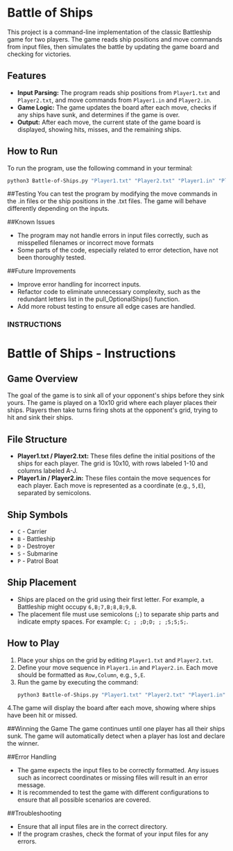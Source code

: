 # Battle of Ships

This project is a command-line implementation of the classic Battleship game for two players. The game reads ship positions and move commands from input files, then simulates the battle by updating the game board and checking for victories.

## Features
- **Input Parsing:** The program reads ship positions from `Player1.txt` and `Player2.txt`, and move commands from `Player1.in` and `Player2.in`.
- **Game Logic:** The game updates the board after each move, checks if any ships have sunk, and determines if the game is over.
- **Output:** After each move, the current state of the game board is displayed, showing hits, misses, and the remaining ships.

## How to Run
To run the program, use the following command in your terminal:

```bash
python3 Battle-of-Ships.py "Player1.txt" "Player2.txt" "Player1.in" "Player2.in"
```
##Testing
You can test the program by modifying the move commands in the .in files or the ship positions in the .txt files. The game will behave differently depending on the inputs.

##Known Issues
- The program may not handle errors in input files correctly, such as misspelled filenames or incorrect move formats
- Some parts of the code, especially related to error detection, have not been thoroughly tested.

##Future Improvements
- Improve error handling for incorrect inputs.
- Refactor code to eliminate unnecessary complexity, such as the redundant letters list in the pull_OptionalShips() function.
- Add more robust testing to ensure all edge cases are handled.

### INSTRUCTIONS


# Battle of Ships - Instructions

## Game Overview
The goal of the game is to sink all of your opponent's ships before they sink yours. The game is played on a 10x10 grid where each player places their ships. Players then take turns firing shots at the opponent's grid, trying to hit and sink their ships.

## File Structure
- **Player1.txt / Player2.txt:** These files define the initial positions of the ships for each player. The grid is 10x10, with rows labeled 1-10 and columns labeled A-J.
- **Player1.in / Player2.in:** These files contain the move sequences for each player. Each move is represented as a coordinate (e.g., `5,E`), separated by semicolons.

## Ship Symbols
- `C` - Carrier
- `B` - Battleship
- `D` - Destroyer
- `S` - Submarine
- `P` - Patrol Boat

## Ship Placement
- Ships are placed on the grid using their first letter. For example, a Battleship might occupy `6,B;7,B;8,B;9,B`.
- The placement file must use semicolons (`;`) to separate ship parts and indicate empty spaces. For example: `C; ; ;D;D; ; ;S;S;S;`.

## How to Play
1. Place your ships on the grid by editing `Player1.txt` and `Player2.txt`.
2. Define your move sequence in `Player1.in` and `Player2.in`. Each move should be formatted as `Row,Column`, e.g., `5,E`.
3. Run the game by executing the command:
   ```bash
   python3 Battle-of-Ships.py "Player1.txt" "Player2.txt" "Player1.in" "Player2.in"
   ```
4.The game will display the board after each move, showing where ships have been hit or missed.

##Winning the Game
The game continues until one player has all their ships sunk. The game will automatically detect when a player has lost and declare the winner.

##Error Handling
- The game expects the input files to be correctly formatted. Any issues such as incorrect coordinates or missing files will result in an error message.
- It is recommended to test the game with different configurations to ensure that all possible scenarios are covered.

##Troubleshooting
- Ensure that all input files are in the correct directory.
- If the program crashes, check the format of your input files for any errors.

